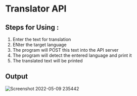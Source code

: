 # Translator API

## Steps for Using : 
  1) Enter the text for translation
  2) ENter the target language
  3) The program will POST this text into the API server
  4) The program will detect the entered language and print it
  5) The translated text will be printed

## Output
![Screenshot 2022-05-09 235442](https://user-images.githubusercontent.com/76550448/168109056-4a3f04df-bde4-4b64-86b3-3ce304c658f8.png)

